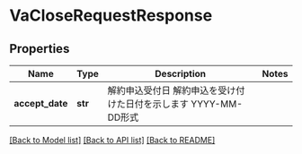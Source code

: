 # VaCloseRequestResponse

## Properties
Name | Type | Description | Notes
------------ | ------------- | ------------- | -------------
**accept_date** | **str** | 解約申込受付日 解約申込を受け付けた日付を示します YYYY-MM-DD形式  | 

[[Back to Model list]](../README.md#documentation-for-models) [[Back to API list]](../README.md#documentation-for-api-endpoints) [[Back to README]](../README.md)


